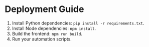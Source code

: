 # Deployment Guide

1. Install Python dependencies: `pip install -r requirements.txt`.
2. Install Node dependencies: `npm install`.
3. Build the frontend: `npm run build`.
4. Run your automation scripts.

